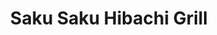---
layout: place
title: "Saku Saku Hibachi Grill"
permalink: /arkansas/van-buren/saku-saku-hibachi-grill.html
stateAbbr: AR
stateName: Arkansas
cityName: Van Buren
place_id: ChIJZS191si1y4cR5JJS_wZnrww
photos:
  - name: >-
      places/ChIJZS191si1y4cR5JJS_wZnrww/photos/AeeoHcLCS4_x1qSPNj55CzYGErCPG46BWiT2kXbHr0fOAH4GsrKtlnk3jB90Vet53O1jae3Bc4pBwcb9ze9RtyJUggE1GGs1TxML2cVL9S1OtfE_RkC_PFj1XOVmn_RE3aq8teXDnDAixFcdHSF4exxlgIM0_GUV-wylixgEpLAst3vhLANZXG1umnLiSa5dnrIKBnma3LOCDuf5_H1OKUtMs_CLYGMDtnoQ9AYVkWJlI30syRB-2d3wS4IjJ6cWRjT_7OVx6RUM92KMb_FYe797qk2cSF7cSyhV3WK5HMIQjL8i8lntYdQ-qileFVgSf3s6TkjcAGe8OEgHEKvphrcMUAVz-Vy318Fpq6FQc6q2x0n3A3qB26ctFTaHxezOux6E0bRU9BNLRZgVNHR-ZzVTHlTEqW9YgiyTnyFXsxIsom38-A
    widthPx: 4032
    heightPx: 3024
    authorAttributions:
      - displayName: Derick Shackelford
        uri: https://maps.google.com/maps/contrib/102395135829931988157
        photoUri: >-
          https://lh3.googleusercontent.com/a-/ALV-UjVRebcpZx4rbXgFFyfsE5h03y3n2teD90qPH-7LYpzJp3MAKxuDgw=s100-p-k-no-mo
    flagContentUri: >-
      https://www.google.com/local/imagery/report/?cb_client=maps_api_places.places_api&image_key=!1e10!2sCIHM0ogKEICAgIDmi6j-Qw&hl=en-US
    googleMapsUri: >-
      https://www.google.com/maps/place//data=!3m4!1e2!3m2!1sCIHM0ogKEICAgIDmi6j-Qw!2e10!4m2!3m1!1s0x87cbb5c8d67d2d65:0xcaf6706ff5292e4
  - name: >-
      places/ChIJZS191si1y4cR5JJS_wZnrww/photos/AeeoHcLhBFF6IS3we6MhLioPeD0_TKMVvV_-xZ-abcC2IEpPbddppWa34ALCDqTCTFool5pZvq8JBXPrC3WrsClDUw-mRDvvDROuek17CSgbE-bHdZM1_kYRbPmeyMDaRAmKh1EL4jUaLWqF2Wk9ZRn9U3AfR3-fkyv2gtRRMWGKA0HyazIuXIQueAckPgMFnRt5xHNftJh0xE93Xo9HOwnetqnCfPzi_7gj8w4N5ZhnWsv97iFUevYspsblzPvOBYIsGnwsAkRTylQe4TjTsfgRjoD4pCLbRRHTg2KfD0fnlDyjA81cTNqdSPVisElAlHRKAoSJjDYnX4TRFZbt7hjMrRytrlr6jsA5NyvbhUc9PmG1falUQ94Z8nwEnmNedAIRiNz1O8em8hEoOEUEsuGpEnr5bMIkg-58C6wuBPEMh1U8Iw
    widthPx: 3456
    heightPx: 4608
    authorAttributions:
      - displayName: Kent Morrill
        uri: https://maps.google.com/maps/contrib/111931907113429268298
        photoUri: >-
          https://lh3.googleusercontent.com/a-/ALV-UjX_z3ZarjIvkJRuoms_WA1AI-5iF6at5F5PKDXvmmvjjS5FbZhJ=s100-p-k-no-mo
    flagContentUri: >-
      https://www.google.com/local/imagery/report/?cb_client=maps_api_places.places_api&image_key=!1e10!2sCIHM0ogKEICAgICK5ob7KA&hl=en-US
    googleMapsUri: >-
      https://www.google.com/maps/place//data=!3m4!1e2!3m2!1sCIHM0ogKEICAgICK5ob7KA!2e10!4m2!3m1!1s0x87cbb5c8d67d2d65:0xcaf6706ff5292e4
  - name: >-
      places/ChIJZS191si1y4cR5JJS_wZnrww/photos/AeeoHcIIelmdSdYUQEc1Y88y6WOBXgfr_a5PdmTeHZwTMSpN70SasV13BvW5N57xTQHImX6sFFnm7ilJKstRFYnrKqHuPu8qUPI3aAHpeqG1b1sCWbOKfjGeZNrPB8XM_F8gSUzWufOZQU2oDk3OgXs23OPpD5UPHqANBKcbF4WYdPl97cSDDQe_NW2NaMT51SOfG05FdkuuoXaU_0lXKWgOfn8UHPYETCkh8atnws_SL5IT0qQ8Zsb-eCdEU80tKsrJHeJutQCraYo9xiI_SzXxyeLfOwRpIT-m0mGfjuddUTFzpA
    widthPx: 1803
    heightPx: 872
    authorAttributions:
      - displayName: Saku Saku Hibachi Grill
        uri: https://maps.google.com/maps/contrib/109496777712108404068
        photoUri: >-
          https://lh3.googleusercontent.com/a-/ALV-UjWAHiPmyXVQvZsdhw6poJG5-rfFtJHZcsC_9Xb4ZBRLccnDtvA=s100-p-k-no-mo
    flagContentUri: >-
      https://www.google.com/local/imagery/report/?cb_client=maps_api_places.places_api&image_key=!1e10!2sAF1QipP2vZ5Hhd4-NY4AsmHXOp_GkX52GFfeOLYGBx5o&hl=en-US
    googleMapsUri: >-
      https://www.google.com/maps/place//data=!3m4!1e2!3m2!1sAF1QipP2vZ5Hhd4-NY4AsmHXOp_GkX52GFfeOLYGBx5o!2e10!4m2!3m1!1s0x87cbb5c8d67d2d65:0xcaf6706ff5292e4
  - name: >-
      places/ChIJZS191si1y4cR5JJS_wZnrww/photos/AeeoHcKFhXzlNCW_hCz7ZWWFO_QiuZBFlSHI5flHXLVCbDHt9T_2YBsTQjk7H9wDIPZHjk7lsz0K_gpS3XI-iq8puTQsNJsn9nxMoT05p4fZBu1QevYz2bJEQHK8Ne0Xove5-hZ_3bATGt_OiyFW3OZb6Y35Pig93V2QyM_i20hwIfNZ3Pf7gkQIGiQPl8KI-Qx39HnUZf3zYv7h9S55_XdSR5zY9xTww7YlIu3qFYYLda6ADw7kY-cAOc1_80bfyi2W_qEobNRicBgBmCYPHbe44Bfz9XdST6Pwh9kI71iYmJ2GKmr-828geq6dOm_suDPESzXcOznMChbK4lZbOUmEuWePnWZxX71Bj6ABcz2OObb3koGa27BSfJfXGy52fKkUELY8OhMENGAR76OQRqgW8aBTVtVHNQYHo-8Q0xr8Ua5Om5Tg
    widthPx: 2268
    heightPx: 4032
    authorAttributions:
      - displayName: Eat Well Travel Often
        uri: https://maps.google.com/maps/contrib/107005411703219067088
        photoUri: >-
          https://lh3.googleusercontent.com/a-/ALV-UjVwalO0lksxabMITS0gnLZqLOn6iwWXthjbzQHO5hWlkkMOb3o3=s100-p-k-no-mo
    flagContentUri: >-
      https://www.google.com/local/imagery/report/?cb_client=maps_api_places.places_api&image_key=!1e10!2sCIHM0ogKEICAgIDHqPy73gE&hl=en-US
    googleMapsUri: >-
      https://www.google.com/maps/place//data=!3m4!1e2!3m2!1sCIHM0ogKEICAgIDHqPy73gE!2e10!4m2!3m1!1s0x87cbb5c8d67d2d65:0xcaf6706ff5292e4
  - name: >-
      places/ChIJZS191si1y4cR5JJS_wZnrww/photos/AeeoHcJnYKnp619dWzFa8yOS88h-_drkKpCAWyKd1Wn3uEVBWi4SZMpMui3jdWhe4xI3T_UZgLtuIWhlbH4CQup_3MUEwU-UNZ7VdhPC_CefzWjHhUj3tMDQQ3AomN45gALkYYwrRegvfC8Uk8deloBHntbh08vU1-KPfD2jBP7G6aiMjUZ0oQM9gaAilRbenZwe8UEUwpNmKU6IbIRlKRTcnz7-VTAKQurzxbz5qlzPCOpiW2t0BFFnm3vmsThtUGYTghvPoCczGnI_sp4DAOoqBjF0_wpmmvB4n_wnmkxYuij4pPaeLA3V6n9YwRDwrTMMyH4Ylxfb_icBeRL2DSG-3srfJcQ8_YoMTjwyCmUSvpu9_SxX43X7BhqqTyb8flRdooRWI4wzsPlcg5ZPiwNKyXv85jsDy_nNtpmm2jcZwgryYg
    widthPx: 4032
    heightPx: 3024
    authorAttributions:
      - displayName: Gabriel Corona
        uri: https://maps.google.com/maps/contrib/116637505791149136695
        photoUri: >-
          https://lh3.googleusercontent.com/a-/ALV-UjURT3wMQjadWU7FH1hTWfCUjG0vK4S5kymjVZT9lL7pr8ZRh6Wp=s100-p-k-no-mo
    flagContentUri: >-
      https://www.google.com/local/imagery/report/?cb_client=maps_api_places.places_api&image_key=!1e10!2sCIHM0ogKEICAgICVkOHBBg&hl=en-US
    googleMapsUri: >-
      https://www.google.com/maps/place//data=!3m4!1e2!3m2!1sCIHM0ogKEICAgICVkOHBBg!2e10!4m2!3m1!1s0x87cbb5c8d67d2d65:0xcaf6706ff5292e4
  - name: >-
      places/ChIJZS191si1y4cR5JJS_wZnrww/photos/AeeoHcIQfcsTwckN6YsXsaWIUnSdrhvSBV6tJuVC6cb2Uv6gv2spj28nKb_f6KKDhbObJulkJjcIU4Lu80Ib97CUJ-T75PBAbAOjYIXRKGn04RqZkTxXLamQiW8pXFLEAyEH7Hpb-E3fNZDIdYk9SudcxxWLN9mED-fMQfjVbRgoYqWot_K6y5_bz_zPIfA190F6TZqjDAJkoEqnUiduR-EfN8P6y3iOAdLENWzUaSEQ1V2yw2yOlXcMOD4cT-kMvsTmxc2CBmnKWNTHGpjVo9gjD2eKtgxq9cZoCYVGtjKn1CK-3DiJipXfP6AINFatAQlhNlpIGUy6YGYHj14d-EjSuBqbFpCdQmIk_Uv8D0XVD3pcOeNReLG26CSeGUIKkOaj1n1TwHNvCyKgMOIOymMTfHcpGZSv24yuyAIEwiL_kDqY8Q
    widthPx: 2886
    heightPx: 3047
    authorAttributions:
      - displayName: Rob Stevenson (OK ROB)
        uri: https://maps.google.com/maps/contrib/116007813622551414219
        photoUri: >-
          https://lh3.googleusercontent.com/a-/ALV-UjWl04f8d_VhnibNG5bNvuxjQBlZTh4cXROO6ZOZ0HiTkOQi_33qbw=s100-p-k-no-mo
    flagContentUri: >-
      https://www.google.com/local/imagery/report/?cb_client=maps_api_places.places_api&image_key=!1e10!2sCIHM0ogKEICAgID228XVbg&hl=en-US
    googleMapsUri: >-
      https://www.google.com/maps/place//data=!3m4!1e2!3m2!1sCIHM0ogKEICAgID228XVbg!2e10!4m2!3m1!1s0x87cbb5c8d67d2d65:0xcaf6706ff5292e4
  - name: >-
      places/ChIJZS191si1y4cR5JJS_wZnrww/photos/AeeoHcLg6bby_-cyuZZmCi55dlSUY7KPjeahiSSfIqSRSJzMd18Mca8mhTkU7hDL45ybDorhMnSGrLN8wfkACXtqOSUjRtuZzLGg4985VTvG3aLzJl3hNslV2W1olsYypw1KJ0TKdAdT2zX5j3bRAtOwEYWOAqNAM_AY5IiG8UnmCD-HOHOpYXUWRJEdUSAcVRbrWcQyrj9DjWMrSi1f1ICL0qsB8n1_zSwUWivHccal9yJiwwsGA9xaB6d8woe-tx-AfEEoHQeT6fk2Uvpo9JW-REo0e6b0-9cicNYdgtzzF74onOJnQz4pSZI3529Jr1KYaY3uobcMgVju4EldEzwz3xEs26owvHZJWOfi2oqir-0D853Y4z6hEhhmtZQkGynA9u20iNW9y_MTR1b3a0LRP0S79y0usJcQgsAzJNJy9RI
    widthPx: 4032
    heightPx: 2268
    authorAttributions:
      - displayName: Eat Well Travel Often
        uri: https://maps.google.com/maps/contrib/107005411703219067088
        photoUri: >-
          https://lh3.googleusercontent.com/a-/ALV-UjVwalO0lksxabMITS0gnLZqLOn6iwWXthjbzQHO5hWlkkMOb3o3=s100-p-k-no-mo
    flagContentUri: >-
      https://www.google.com/local/imagery/report/?cb_client=maps_api_places.places_api&image_key=!1e10!2sCIHM0ogKEICAgIC71IfpKA&hl=en-US
    googleMapsUri: >-
      https://www.google.com/maps/place//data=!3m4!1e2!3m2!1sCIHM0ogKEICAgIC71IfpKA!2e10!4m2!3m1!1s0x87cbb5c8d67d2d65:0xcaf6706ff5292e4
  - name: >-
      places/ChIJZS191si1y4cR5JJS_wZnrww/photos/AeeoHcLd32z3ZockY_LsCsDJPH1xsLZYOfXu7UkicieGdegz0TR8mfE7QimvXwQJesJDwjFWYT4MMF911_1LFPsXeL0VFx0i_js2T3i4IVWpSHUiQfymJS1uYGH_udiU25JA6V-d0IULSIjDJkBYnu1Xzu4A4D1fGsefWYiZv0R2MoosOyNqlg8iob6XhWn5my63id9i0Qe9E6KlYKkvLW2UHqmkhhYCLGg4f-_qVPOXny0WuWVVopAIGa6VVSr0WmrmYHaK6MjFL2bSlT-YaJ9QbCMpMEguQjOCVz_6DaAhkHgnTf5thlhe9_XQTgJ5zV8lHRon_TJLkrkEVvkksj7CpD5pWeQRCOTPcKYwRjXK2eMljpJ5B-05jbX9Rcuavhy4iRh44bnalDRS4Z23uwLw_B0g__avY0ZWogkF7qeExRJNwYkZ
    widthPx: 3000
    heightPx: 4000
    authorAttributions:
      - displayName: Jessica Waddle
        uri: https://maps.google.com/maps/contrib/115186298932590050149
        photoUri: >-
          https://lh3.googleusercontent.com/a/ACg8ocKCafffGDCIOo_Ae08265tvCBzh1qKlT_o_JuY7rQl_uzUPfg=s100-p-k-no-mo
    flagContentUri: >-
      https://www.google.com/local/imagery/report/?cb_client=maps_api_places.places_api&image_key=!1e10!2sCIHM0ogKEICAgIDXpPXgugE&hl=en-US
    googleMapsUri: >-
      https://www.google.com/maps/place//data=!3m4!1e2!3m2!1sCIHM0ogKEICAgIDXpPXgugE!2e10!4m2!3m1!1s0x87cbb5c8d67d2d65:0xcaf6706ff5292e4
  - name: >-
      places/ChIJZS191si1y4cR5JJS_wZnrww/photos/AeeoHcK994ZiRWF92ecGUBROKF_B7l-0pk3A0CgGo02PN2wwUb-exkkuLbcRu-wtfbXZ3DwUqqAqQsvy8LlEpR04YBm8JIq0lL9ZvsQ4fBIZ1k78mUatZfR0NgeqJiD638SDZDWF4ZAbQqpGnLNGt6sAU4mARJZDO6uA5oPXP2PHZ9s6jCuIShTOzNub7NjdHMoCX4GZ0Hh8aPcDXWWT6IRsQBLXSkkw_Hx3JqjyphVp8Q_QmX2kBs_8O-Xm43Wb09qz8BS1PKJTYAqFeNKgbtA4_cQ3yylez4BuuZ-ybg4iTIs_T80k7NoGSgfPZwCmn3qTfAaH4GdoMOXosr9xzqsVych72sW-AyQlr03p4Re7YcTCxZwEp2UNA1MLwszdeVD7mFEUOHRnishb9VS6_haWed7hzeNFOqaXvn2IsFk145k
    widthPx: 3024
    heightPx: 4032
    authorAttributions:
      - displayName: Autumn House
        uri: https://maps.google.com/maps/contrib/112001957261252304457
        photoUri: >-
          https://lh3.googleusercontent.com/a-/ALV-UjXhh6zifPO8T33XCo9-DEGHY4cAY9qH5O7CWygA1Nws2DVbkK7H=s100-p-k-no-mo
    flagContentUri: >-
      https://www.google.com/local/imagery/report/?cb_client=maps_api_places.places_api&image_key=!1e10!2sCIHM0ogKEICAgIDKuvuHMg&hl=en-US
    googleMapsUri: >-
      https://www.google.com/maps/place//data=!3m4!1e2!3m2!1sCIHM0ogKEICAgIDKuvuHMg!2e10!4m2!3m1!1s0x87cbb5c8d67d2d65:0xcaf6706ff5292e4
  - name: >-
      places/ChIJZS191si1y4cR5JJS_wZnrww/photos/AeeoHcKiYdNvOmwJoyIIwzFbBMbNNVRvSGNcWt7Cfn5kxKJpYU5NdzloxBFfTHn7srBJfHaYJ_1G_8O5tQBlMH844Kbk3pnQ89dd6bHMI2jbdkObwJb8WcyPSUa6LCvYSwnqELJxg1CEkuXuw-kSjs0iNtJV1aboY4GYgPvrSt62WjyQrYJMYiZjxkyKdbcx6M4xmtEQASN6H47nDzMHrS5WUTrme9CDgq5UUFVnHRUc7UKshSfnbshjy04rRzBrlsQUs8htBRrFOuesdC2fUj5QrUwbohhtfGzhpJjdSvo_qb0odpsaO4vfyMBUaUWEYnUPmhZEUj2KXja04W9oGURhyP31A3q6oWGrR2Aed6-66K_EAI7DS-jbOStee-xL-3klby7MryPcfZ2arka12d-gpeES8vIhgTmgKlpOz3rp0h9rqA
    widthPx: 3000
    heightPx: 4000
    authorAttributions:
      - displayName: Jessica Waddle
        uri: https://maps.google.com/maps/contrib/115186298932590050149
        photoUri: >-
          https://lh3.googleusercontent.com/a/ACg8ocKCafffGDCIOo_Ae08265tvCBzh1qKlT_o_JuY7rQl_uzUPfg=s100-p-k-no-mo
    flagContentUri: >-
      https://www.google.com/local/imagery/report/?cb_client=maps_api_places.places_api&image_key=!1e10!2sCIHM0ogKEICAgIDXpPX8Ww&hl=en-US
    googleMapsUri: >-
      https://www.google.com/maps/place//data=!3m4!1e2!3m2!1sCIHM0ogKEICAgIDXpPX8Ww!2e10!4m2!3m1!1s0x87cbb5c8d67d2d65:0xcaf6706ff5292e4
address: 1402 Fayetteville Rd, Van Buren, AR 72956, USA
street: 1402 Fayetteville Rd
city: Van Buren
state: AR
zip: '72956'
country: USA
neighborhood: null
latitude: '35.454520'
longitude: '-94.356372'
accessibility_options:
  wheelchairAccessibleParking: true
  wheelchairAccessibleEntrance: true
  wheelchairAccessibleRestroom: true
  wheelchairAccessibleSeating: true
business_status: OPERATIONAL
name: Saku Saku Hibachi Grill
google_maps_links:
  directionsUri: >-
    https://www.google.com/maps/dir//''/data=!4m7!4m6!1m1!4e2!1m2!1m1!1s0x87cbb5c8d67d2d65:0xcaf6706ff5292e4!3e0
  placeUri: https://maps.google.com/?cid=914062529130566372
  writeAReviewUri: >-
    https://www.google.com/maps/place//data=!4m3!3m2!1s0x87cbb5c8d67d2d65:0xcaf6706ff5292e4!12e1
  reviewsUri: >-
    https://www.google.com/maps/place//data=!4m4!3m3!1s0x87cbb5c8d67d2d65:0xcaf6706ff5292e4!9m1!1b1
  photosUri: >-
    https://www.google.com/maps/place//data=!4m3!3m2!1s0x87cbb5c8d67d2d65:0xcaf6706ff5292e4!10e5
primary_type: Japanese Restaurant
opening_hours:
  regular: null
  current: null
secondary_opening_hours:
  regular:
    weekdayDescriptions: null
    type: null
  current:
    weekdayDescriptions: null
    type: null
phone: (479) 276-3331
price_level: PRICE_LEVEL_MODERATE
price_range: $10 &ndash; $20
rating: '4.4'
rating_count: 566
website: https://m.facebook.com/sakusakuonwheels/?ref=content_filter
description: null
reviews: null
parking_options: null
payment_options: null
allow_dogs: null
curbside_pickup: null
delivery: null
dine_in: null
good_for_children: null
good_for_groups: null
good_for_sports: null
live_music: null
menu_for_children: null
outdoor_seating: null
reservable: null
restroom: null
serves_beer: null
serves_breakfast: null
serves_brunch: null
serves_cocktails: null
serves_coffee: null
serves_dinner: null
serves_dessert: null
serves_lunch: null
serves_vegetarian_food: null
serves_wine: null
takeout: null

---